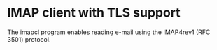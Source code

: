 # IMAP client with TLS support
The imapcl program enables reading e-mail using the IMAP4rev1 (RFC 3501) protocol. 

